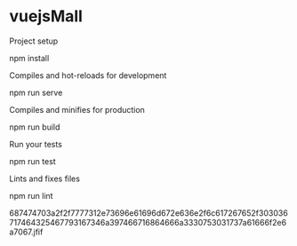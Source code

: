 # vuejsMall

Project setup

npm install

Compiles and hot-reloads for development

npm run serve

Compiles and minifies for production

npm run build

Run your tests

npm run test

Lints and fixes files

npm run lint


687474703a2f2f7777312e73696e61696d672e636e2f6c617267652f303036717464325467793167346a397466716864666a3330753031737a61666f2e6a7067.jfif
